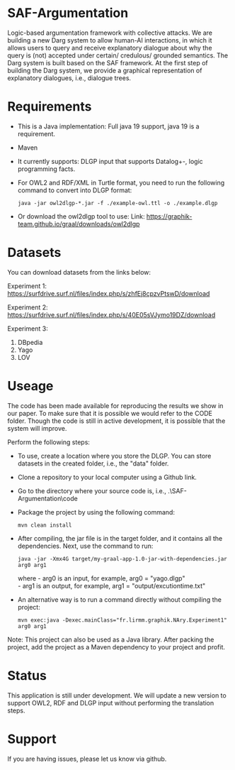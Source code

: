 # SAF-Argumentation
Logic-based argumentation framework with collective attacks. We are building a new Darg system to allow human-AI interactions, in which it allows users to query and receive explanatory dialogue about why the query is (not) accepted under certain/ credulous/ grounded semantics. The Darg system is built based on the SAF framework. At the first step of building the Darg system, we provide a graphical representation of explanatory dialogues, i.e., dialogue trees.

# Requirements
- This is a Java implementation: Full java 19 support, java 19 is a requirement.
- Maven
- It currently supports: DLGP input that supports Datalog+-, logic programming facts.
- For OWL2 and RDF/XML in Turtle format, you need to run the following command to convert into DLGP format:

      java -jar owl2dlgp-*.jar -f ./example-owl.ttl -o ./example.dlgp

- Or download the owl2dlgp tool to use:
Link: https://graphik-team.github.io/graal/downloads/owl2dlgp

# Datasets
You can download datasets from the links below:

Experiment 1: https://surfdrive.surf.nl/files/index.php/s/zhfEj8cpzvPtswD/download

Experiment 2: https://surfdrive.surf.nl/files/index.php/s/40E05sVJymo19DZ/download

Experiment 3:
1. DBpedia 
2. Yago
3. LOV

# Useage
The code has been made available for reproducing the results we show in our paper. To make sure that it is possible we would refer to the CODE folder.
Though the code is still in active development, it is possible that the system will improve.

Perform the following steps:
- To use, create a location where you store the DLGP. You can store datasets in the created folder, i.e., the "data" folder.
- Clone a repository to your local computer using a Github link.
- Go to the directory where your source code is, i.e., .\SAF-Argumentation\code
- Package the project by using the following command:
  
      mvn clean install
  
- After compiling, the jar file is in the target folder, and it contains all the dependencies. Next, use the command to run:
  
      java -jar -Xmx4G target/my-graal-app-1.0-jar-with-dependencies.jar arg0 arg1
  
  where - arg0 is an input, for example, arg0 = "yago.dlgp"  
       - arg1 is an output, for example, arg1 = "output/excutiontime.txt"
  
- An alternative way is to run a command directly without compiling the project:
  
      mvn exec:java -Dexec.mainClass="fr.lirmm.graphik.NAry.Experiment1" arg0 arg1
  
Note: This project can also be used as a Java library. After packing the project, add the project as a Maven dependency to your project and profit.

# Status
This application is still under development. We will update a new version to support OWL2, RDF and DLGP input without performing the translation steps. 

# Support
If you are having issues, please let us know via github.



